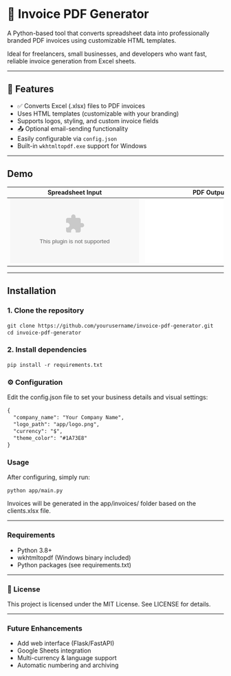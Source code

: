 # 🧾 Invoice PDF Generator

A Python-based tool that converts spreadsheet data into professionally branded PDF invoices using customizable HTML templates.

Ideal for freelancers, small businesses, and developers who want fast, reliable invoice generation from Excel sheets.

---

## 🚀 Features

- ✅ Converts Excel (.xlsx) files to PDF invoices
- Uses HTML templates (customizable with your branding)
- Supports logos, styling, and custom invoice fields
- 📤 Optional email-sending functionality
- Easily configurable via `config.json`
- Built-in `wkhtmltopdf.exe` support for Windows

---

## Demo

| Spreadsheet Input | PDF Output |
|-------------------|------------|
| ![spreadsheet](./app/clients.xlsx) | ![pdf](./app/examples/INV-1001.pdf) |

---

## Installation

### 1. Clone the repository

```
git clone https://github.com/yourusername/invoice-pdf-generator.git
cd invoice-pdf-generator
```

### 2. Install dependencies
```
pip install -r requirements.txt
```

### ⚙️ Configuration
Edit the config.json file to set your business details and visual settings:
```
{
  "company_name": "Your Company Name",
  "logo_path": "app/logo.png",
  "currency": "$",
  "theme_color": "#1A73E8"
}
```
### Usage
After configuring, simply run:
```
python app/main.py
```
Invoices will be generated in the app/invoices/ folder based on the clients.xlsx file.

---
### Requirements
- Python 3.8+
- wkhtmltopdf (Windows binary included)
- Python packages (see requirements.txt)

---
### 📄 License

This project is licensed under the MIT License. See LICENSE for details.

---
### Future Enhancements
- Add web interface (Flask/FastAPI)
- Google Sheets integration
- Multi-currency & language support
- Automatic numbering and archiving